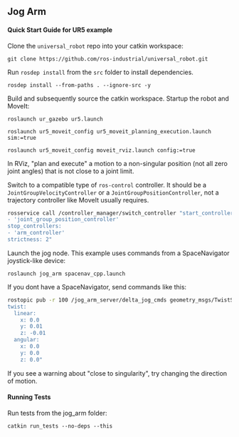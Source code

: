 ## Jog Arm

#### Quick Start Guide for UR5 example

Clone the `universal_robot` repo into your catkin workspace:

    git clone https://github.com/ros-industrial/universal_robot.git

Run `rosdep install` from the `src` folder to install dependencies.

    rosdep install --from-paths . --ignore-src -y

Build and subsequently source the catkin workspace. Startup the robot and MoveIt:

    roslaunch ur_gazebo ur5.launch

    roslaunch ur5_moveit_config ur5_moveit_planning_execution.launch sim:=true

    roslaunch ur5_moveit_config moveit_rviz.launch config:=true

In RViz, "plan and execute" a motion to a non-singular position (not all zero joint angles) that is not close to a joint limit.

Switch to a compatible type of `ros-control` controller. It should be a `JointGroupVelocityController` or a `JointGroupPositionController`, not a trajectory controller like MoveIt usually requires.

```sh
rosservice call /controller_manager/switch_controller "start_controllers:
- 'joint_group_position_controller'
stop_controllers:
- 'arm_controller'
strictness: 2"
```

Launch the jog node. This example uses commands from a SpaceNavigator joystick-like device:

    roslaunch jog_arm spacenav_cpp.launch

If you dont have a SpaceNavigator, send commands like this:

```sh
rostopic pub -r 100 /jog_arm_server/delta_jog_cmds geometry_msgs/TwistStamped "header: auto
twist:
  linear:
    x: 0.0
    y: 0.01
    z: -0.01
  angular:
    x: 0.0
    y: 0.0
    z: 0.0"
```

If you see a warning about "close to singularity", try changing the direction of motion.

#### Running Tests

Run tests from the jog\_arm folder:

    catkin run_tests --no-deps --this

